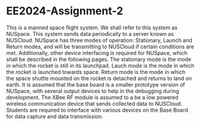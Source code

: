 # EE2024-Assignment-2
This is a manned space flight system. We shall refer to this system as NUSpace. This system sends data periodically to a server known as NUSCloud. NUSpace has three modes of operation: Stationary, Launch and Return modes, and will be transmitting to NUSCloud if certain conditions are met. Additionally, other device interfacing is required for NUSpace, which shall be described in the following pages. The stationary mode is the mode in which the rocket is still in its launchpad. Lauch mode is the mode in which the rocket is launched towards space. Return mode is the mode in which the space shuttle mounted on the rocket is detached and returns to land on earth. It is assumed that the base board is a smaller prototype version of NUSpace, with several output devices to help in the debugging during development. The XBee RF module is assumed to a be a low powered wireless communication device that sends collected data to NUSCloud. Students are required to interface with various devices on the Base Board for data capture and data transmission. 
